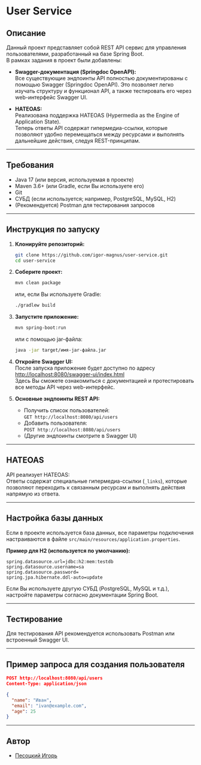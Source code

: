 # User Service

## Описание

Данный проект представляет собой REST API сервис для управления пользователями, разработанный на базе Spring Boot.  
В рамках задания в проект были добавлены:

- **Swagger-документация (Springdoc OpenAPI):**  
  Все существующие эндпоинты API полностью документированы с помощью Swagger (Springdoc OpenAPI). Это позволяет легко изучать структуру и функционал API, а также тестировать его через web-интерфейс Swagger UI.

- **HATEOAS:**  
  Реализована поддержка HATEOAS (Hypermedia as the Engine of Application State).  
  Теперь ответы API содержат гипермедиа-ссылки, которые позволяют удобно перемещаться между ресурсами и выполнять дальнейшие действия, следуя REST-принципам.

---

## Требования

- Java 17 (или версия, используемая в проекте)
- Maven 3.6+ (или Gradle, если Вы используете его)
- Git
- СУБД (если используется; например, PostgreSQL, MySQL, H2)
- (Рекомендуется) Postman для тестирования запросов

---

## Инструкция по запуску

1. **Клонируйте репозиторий:**
   ```sh
   git clone https://github.com/igor-magnus/user-service.git
   cd user-service
   ```

2. **Соберите проект:**
   ```sh
   mvn clean package
   ```
   или, если Вы используете Gradle:
   ```sh
   ./gradlew build
   ```

3. **Запустите приложение:**
   ```sh
   mvn spring-boot:run
   ```
   или с помощью jar-файла:
   ```sh
   java -jar target/имя-jar-файла.jar
   ```

4. **Откройте Swagger UI:**  
   После запуска приложение будет доступно по адресу  
   [http://localhost:8080/swagger-ui/index.html](http://localhost:8080/swagger-ui/index.html)  
   Здесь Вы сможете ознакомиться с документацией и протестировать все методы API через web-интерфейс.

5. **Основные эндпоинты REST API:**
   - Получить список пользователей:  
     `GET http://localhost:8080/api/users`
   - Добавить пользователя:  
     `POST http://localhost:8080/api/users`
   - (Другие эндпоинты смотрите в Swagger UI)

---

## HATEOAS

API реализует HATEOAS:  
Ответы содержат специальные гипермедиа-ссылки (`_links`), которые позволяют переходить к связанным ресурсам и выполнять действия напрямую из ответа.

---

## Настройка базы данных

Если в проекте используется база данных, все параметры подключения настраиваются в файле `src/main/resources/application.properties`.

**Пример для H2 (используется по умолчанию):**
```
spring.datasource.url=jdbc:h2:mem:testdb
spring.datasource.username=sa
spring.datasource.password=
spring.jpa.hibernate.ddl-auto=update
```

Если Вы используете другую СУБД (PostgreSQL, MySQL и т.д.), настройте параметры согласно документации Spring Boot.

---

## Тестирование

Для тестирования API рекомендуется использовать Postman или встроенный Swagger UI.

---

## Пример запроса для создания пользователя

```json
POST http://localhost:8080/api/users
Content-Type: application/json

{
  "name": "Иван",
  "email": "ivan@example.com",
  "age": 25
}
```

---

## Автор

- [Песоцкий Игорь](https://github.com/igor-magnus)
